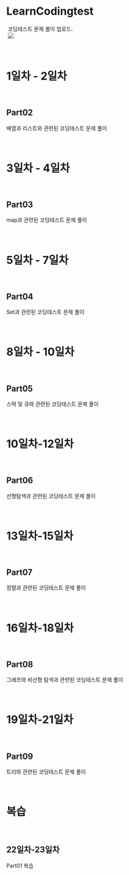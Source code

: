 # LearnCodingtest
&nbsp;코딩테스트 문제 풀이 업로드.<br/>
&nbsp;[<img src="https://img.shields.io/badge/Programmers 강의 링크-000000.svg?style=for-the-badge">](https://school.programmers.co.kr/learn/courses/13577/13577-java-어서와-자료구조-알고리즘은-처음이지)
<br/> <br/> <br/> 
# 1일차 - 2일차
<br/> 

## Part02
배열과 리스트와 관련된 코딩테스트 문제 풀이
<br/> <br/> <br/> 


# 3일차 - 4일차
<br/> 

## Part03
map과 관련된 코딩테스트 문제 풀이
<br/> <br/> <br/> 


# 5일차 - 7일차
<br/> 

## Part04
Set과 관련된 코딩테스트 문제 풀이
<br/> <br/> <br/> 

# 8일차 - 10일차
<br/>

## Part05
스택 및 큐와 관련된 코딩테스트 문제 풀이
<br/> <br/> <br/> 

# 10일차-12일차
<br/>

## Part06
선형탐색과 관련된 코딩테스트 문제 풀이
<br/> <br/> <br/>

# 13일차-15일차
<br/>

## Part07
정렬과 관련된 코딩테스트 문제 풀이
<br/> <br/> <br/>


# 16일차-18일차
<br/>

## Part08
그래프와 비선형 탐색과 관련된 코딩테스트 문제 풀이
<br/> <br/> <br/>

# 19일차-21일차
<br/>

## Part09
트리와 관련된 코딩테스트 문제 풀이
<br/> <br/> <br/>

# 복습
<br/>

## 22일차-23일차
Part01 복습
<br/><br/><br/>

